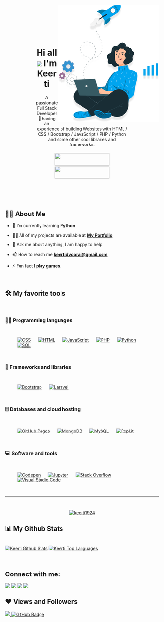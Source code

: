 
<img align="right" alt="GIF" src="keerti.png" />

<div style="margin:50px; padding:50px;">
<h1 align="center" >Hi all <img src="https://raw.githubusercontent.com/MartinHeinz/MartinHeinz/master/wave.gif" width="30px"> I'm Keerti</h1>
<p align="center">A passionate Full Stack Developer  🚀 having an experience of building Websites with HTML / CSS / Bootstrap / JavaScript / PHP / Python and some other cool libraries and frameworks.</p>

<div align="center" style="margin-top:20px;">
<a href="#contact" style="padding:10px;"><img height="40px" width="180px" src="https://img.shields.io/badge/Contact Me-7952B3.svg?Color=white"></a>
<a href="keerti_resume.pdf" style="padding:10px;"><img height="40px" width="180px" src="https://img.shields.io/badge/See My Resume-7952B3.svg?Color=white"></a>
</div>
</div>



## 🙋‍♂️ About Me

<brs>

- 🌱 I’m currently learning **Python**

- 👨‍💻 All of my projects are available at **[My Portfolio](https://keerti1924.github.io/Portfolio/)**

- 💬 Ask me about anything, I am happy to help

- 📫 How to reach me **keertidvcorai@gmail.com**

- ⚡ Fun fact **I play games.**

<br>

## 🛠️ My favorite tools
<br>

### 👨‍💻 Programming languages

<p  style="padding:30px;">
    <a href="#" style="padding:10px;"><img alt="CSS" height="30px" width="100px" src="https://img.shields.io/badge/CSS-1572B6.svg?logo=css3&logoColor=white"></a>
    <a href="#" style="padding:10px;"><img alt="HTML" height="30px" width="100px" src="https://img.shields.io/badge/HTML-E34F26.svg?logo=html5&logoColor=white"></a>
    <a href="#" style="padding:10px;"><img alt="JavaScript" height="30px" width="130px" src="https://img.shields.io/badge/JavaScript-F7DF1E.svg?logo=javascript&logoColor=black"></a>
    <a href="#" style="padding:10px;"><img alt="PHP" height="30px" width="100px" src="https://img.shields.io/badge/PHP-777BB4.svg?logo=php&logoColor=white"></a>
    <a href="#" style="padding:10px;"><img alt="Python" height="30px" width="100px" src="https://img.shields.io/badge/Python-14354C.svg?logo=python&logoColor=white"></a>
    <a href="#" style="padding:10px;"><img alt="SQL" height="30px" width="100px" src="https://custom-icon-badges.herokuapp.com/badge/SQL-025E8C.svg?logo=database&logoColor=white"></a>
</p>

### 🧰 Frameworks and libraries

<p style="padding:30px;">
    <a href="#" style="padding:10px;"><img alt="Bootstrap" height="30px" width="130px" src="https://img.shields.io/badge/Bootstrap-7952B3.svg?logo=bootstrap&logoColor=white"></a>
    <a href="#" style="padding:10px;"><img alt="Laravel" height="30px" width="180px" src="https://img.shields.io/badge/PHP Laravel-7952B3.svg?logo=Laravel&logoColor=white"></a>
</p>

### 🗄️ Databases and cloud hosting

<p style="padding:30px;">
    <a href="#" style="padding:10px;"><img alt="GitHub Pages" height="30px" width="180px" src="https://img.shields.io/badge/GitHub%20Pages-327FC7.svg?logo=github&logoColor=white"></a>
    <a href="#" style="padding:10px;"><img alt="MongoDB" height="30px" width="130px" src ="https://img.shields.io/badge/MongoDB-4ea94b.svg?logo=mongodb&logoColor=white"></a>
    <a href="#" style="padding:10px;"><img alt="MySQL" height="30px" width="130px"  src="https://img.shields.io/badge/MySQL-00f.svg?logo=mysql&logoColor=white"></a>
    <a href="#" style="padding:10px;"><img alt="Repl.it" height="30px" width="130px" src="https://img.shields.io/badge/Repl.it-0D101E.svg?logo=Replit&logoColor=white"></a>
</p>

### 💻 Software and tools

<p style="padding:30px;">
    <a href="#" style="padding:10px;"><img alt="Codepen" height="30px" width="130px" src="https://img.shields.io/badge/Codepen-000000.svg?logo=codepen&logoColor=white"></a>
    <a href="#" style="padding:10px;"><img alt="Jupyter" height="30px" width="130px" src="https://img.shields.io/badge/Jupyter-F37626.svg?logo=Jupyter&logoColor=white"></a>
    <a href="#" style="padding:10px;"><img alt="Stack Overflow" height="30px" width="180px" src="https://img.shields.io/badge/-Stack%20Overflow-FE7A16?logo=stack-overflow&logoColor=white"></a>
    <a href="#" style="padding:10px;"><img alt="Visual Studio Code" height="30px" width="200px" src="https://img.shields.io/badge/Visual%20Studio%20Code-0078d7.svg?logo=visual-studio-code&logoColor=white"></a>
</p>

---

<br/>

<p align="center">
    <a href="https://github.com/keerti1924/github-readme-streak-stats">
        <img title="🔥 Get streak stats for your profile at git.io/streak-stats" alt="keerti1924" src="https://github-readme-streak-stats.herokuapp.com/?user=keerti1924&theme=black-ice&hide_border=true&stroke=0000&background=060A0CD0"/>
    </a>
</p>

## 📊 My Github Stats

  <br/>
    <a href="https://github.com/keerti1924/github-readme-stats"><img alt="Keerti Github Stats" src="https://github-readme-stats.vercel.app/api?username=keerti1924&show_icons=true&count_private=true&theme=react&hide_border=true&bg_color=0D1117" /></a>
  <a href="https://github.com/keerti1924/github-readme-stats"><img alt="Keerti Top Languages" src="https://github-readme-stats.vercel.app/api/top-langs/?username=keerti1924&langs_count=8&count_private=true&layout=compact&theme=react&hide_border=true&bg_color=0D1117" /></a>
  <br/>

<br/>
<br/>

## Connect with me:
<p align="left" id="contact">

<a href = "https://www.linkedin.com/in/keerti-vishwkarma-8ba754243"><img src="https://img.icons8.com/fluent/48/000000/linkedin.png"/></a>
<a href = "https://twitter.com/keertivishwkarma"><img src="https://img.icons8.com/fluent/48/000000/twitter.png"/></a>
<a href = "https://www.instagram.com/keertivishwkarma1924/"><img src="https://img.icons8.com/fluent/48/000000/instagram-new.png"/></a>
<a href = "https://www.facebook.com/keerti.vishwkarma"><img src="https://img.icons8.com/fluent/48/000000/facebook.png"/></a>

</p>

## ❤ Views and Followers
<a href="https://github.com/keerti1924/github-profile-views-counter">
<img src="https://komarev.com/ghpvc/?username=keerti1924">
</a>
<a href="https://github.com/keerti1924?tab=followers"><img src="https://img.shields.io/github/followers/keerti1924?label=Followers&style=social" alt="GitHub Badge"></a>

